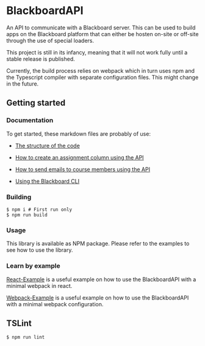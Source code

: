# BlackboardAPI

An API to communicate with a Blackboard server. This can be used to build apps on the Blackboard platform that can either be hosten on-site or off-site through the use of special loaders.

This project is still in its infancy, meaning that it will not work fully until a stable release is published.

Currently, the build process relies on webpack which in turn uses npm and the Typescript compiler with separate configuration files. This might change in the future.

## Getting started

### Documentation

To get started, these markdown files are probably of use:

- [The structure of the code](docs/project_structure.md)

- [How to create an assignment column using the API](docs/column_example.md)

- [How to send emails to course members using the API](docs/email.md)

- [Using the Blackboard CLI](docs/cli.md)

### Building
```
$ npm i # First run only
$ npm run build
```

### Usage
This library is available as NPM package.
Please refer to the examples to see how to use the library.

### Learn by example

[React-Example](https://github.com/Pieterv24/blackboard-webpack-example) is a
useful example on how to use the BlackboardAPI with a minimal webpack in react.

[Webpack-Example](https://github.com/Pieterv24/blackboard-webpack-example) is a
useful example on how to use the BlackboardAPI with a minimal webpack configuration.


## TSLint
```
$ npm run lint
```
